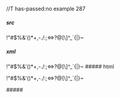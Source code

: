 //T has-passed:no
example 287
##### src
\!\"\#\$\%\&\'\(\)\*\+\,\-\.\/\:\;\<\=\>\?\@\[\\\]\^\_\`\{\|\}\~
##### xml
<?xml version="1.0" encoding="UTF-8"?>
<!DOCTYPE document SYSTEM "CommonMark.dtd">
<document xmlns="http://commonmark.org/xml/1.0">
  <paragraph>
    <text>!&quot;#$%&amp;'()*+,-./:;&lt;=&gt;?@[\]^_`{|}~</text>
  </paragraph>
</document>
##### html
<p>!&quot;#$%&amp;'()*+,-./:;&lt;=&gt;?@[\]^_`{|}~</p>
#####

